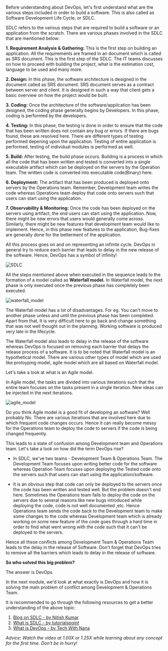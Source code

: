 Before understanding about DevOps, let's first understand what are the various steps included in order to build a software. This is also called as Software Development Life Cycle, or SDLC.

SDLC refers to the various steps that are required to build a software or an application from the scratch. There are various phases involved in the SDLC that are mentioned below:

**1. Requirement Analysis & Gathering:** This is the first step on building an application. All the requirements are framed in an document which is called as SRS document. This is the first step of the SDLC. The IT teams discusses on how to proceed with building the project, what is the estimation cost, language to be used and many more.

**2. Design:** In this phase, the software architecture is designed in the document called as SRS document. SRS document serves as a contract between server and client. It is designed in such a way that client gets a basic overview on how the project would be built.

**3. Coding:** Once the architecture of the software/appilcation has been designed, the coding phase generally begins by Developers. In this phase, coding is performed by the developers.

**4. Testing:** In this phase, the testing is done in order to ensure that the code that has been written does not contain any bug or errors. If there are bugs found, these are resolved here. There are different types of testing performed depening upon the application. Testing of entire application is performed, testing of individual modules is performed as well.

**5. Build:** After testing, the build phase occurs. Building is a process in which all the code that has been written and tested is converted into a single executable artifact which can be deployed on the servers by the Operation team. The written code is converted into executable code(Binary) here.

**6. Deployment:** The artifact that has been produced is deployed onto servers by the Operations team. Remember, Development team writes the code whereas Operations team deploy that code onto servers such that users can start using the application.

**7. Observability & Monitoring:** Once the code has been deployed on the servers using artifact, the end users can start using the application. Now, there might be new errors that users would generally come across. Similarly, there might be new features that development team would like to implement. Hence, in this phase new features to the application, Bug-fixes are generally done for the betterment of the application.

All this process goes on and on representing an infinite cycle. DevOps in general try to reduce each barrier that leads to delay in the new release of the software. Hence, DevOps has a symbol of infinity!

![SDLC](https://user-images.githubusercontent.com/94682026/211336899-91e144d8-c6dd-4171-ad25-6ad709bd7106.png)


All the steps mentioned above when executed in the sequence leads to the formation of a model called as **Waterfall model.** In Waterfall model, the next phase is only executed once the previous phase has completely been executed.


![waterfall_model](https://user-images.githubusercontent.com/94682026/211337231-9ecfb866-fe05-48f1-8562-6604ed8d3f20.jpg)


The Waterfall model has a lot of disadvantages. For eg. You can't move to another phase unless and until the previous phase has been completed. Apart from that, It is very difficult here to go back and change something that was not well thought out in the planning. Working software is produced very late in the lifecycle.

The Waterfall model also leads to delay in the release of the software whereas DevOps is focused on removing each barrier that delays the release process of a software. It is to be noted that Waterfall model is an hypothetical model. There are various other types of model which are used like protoyping model, agile model which are all based on Waterfall model.

Let's take a look at what is an Agile model.

In Agile model, the tasks are divided into various iterations such that the entire team focuses on the tasks present in a single iteration. New ideas can be injected in the next iterations.


![agile_model](https://user-images.githubusercontent.com/94682026/211337273-4af19d56-d76e-4730-a77a-d5efeee531e2.jpg)


Do you think Agile model is a good fit of developing an software? Well probably No. There are various iterations that are involved here due to which frequent code changes occurs. Hence it can really become messy for the Operations team to deploy the code to servers if the code is being changed frequently.

This leads to a state of confusion among Development team and Operations team. Let's take a look on how did the term DevOps rise?

- In SDLC, we've two teams - Development Team & Operations Team. The Development Team focuses upon writing better code for the software whereas Operation Team focuses upon deploying the Tested code onto the servers such that users can start using the application/software.

- It is an obvious step that code can only be deployed to the servers once the code has been written and tested well. But the problem doesn't end here. Sometimes the Operations team fails to deploy the code on the servers due to several reasons like new bugs introduced while deploying the code, code is not well documented ,etc. Hence Operations team sends the code back to the Development team to make some changes to the code whereas Development team which is already working on some new feature of the code goes through a hard time in order to find what went wrong with the code such that it can't be deployed to the servers.

Hence all these conflicts among Development Team & Operations Team leads to the delay in the release of Software. Don't forget that DevOps tries to remove all the barriers which leads to delay in the release of software.

**So who solved this big problem?**

The answer is DevOps. 

In the next module, we'd look at what exactly is DevOps and how it is solving the main problem of conflict among Development & Operations Team.

It is recommended to go through the following resources to get a better understanding of the above topic:

1. [Blog on SDLC - by Nitish Kumar](https://nitishblog.hashnode.dev/what-is-sdlc)
2. [What is SDLC - by tutorialspoint](https://www.tutorialspoint.com/sdlc/sdlc_overview.htm)
3. [What is DevOps - by Tech With Nana](https://youtu.be/0yWAtQ6wYNM)

*Advice: Watch the video at 1.00X or 1.25X while learning about any concept for the first time. Don't be in hurry!*
